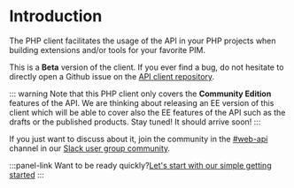 # Introduction

The PHP client facilitates the usage of the API in your PHP projects when building extensions and/or tools for your favorite PIM.

This is a **Beta** version of the client. If you ever find a bug, do not hesitate to directly open a Github issue on the [API client repository](https://github.com/akeneo/php-api-client).

::: warning
Note that this PHP client only covers the **Community Edition** features of the API. We are thinking about releasing an EE version of this client which will be able to cover also the EE features of the API such as the drafts or the published products. Stay tuned! It should arrive soon!
:::

If you just want to discuss about it, join the community in the [#web-api](https://akeneopim-ug.slack.com/messages/web-api/) channel in our [Slack user group community](https://akeneopim-ug.herokuapp.com/).

:::panel-link Want to be ready quickly?[Let's start with our simple getting started](/php-client/getting-started.html)
:::
